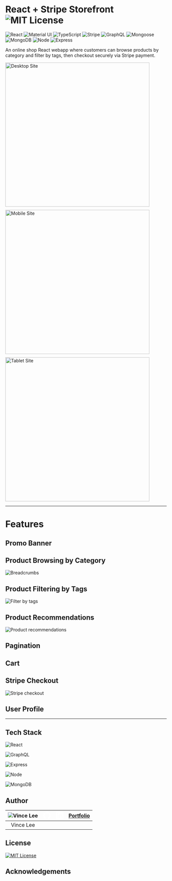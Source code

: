 # React + Stripe Storefront ![MIT License](https://img.shields.io/badge/MIT-License-3DA639?logo=OpenSourceInitiative)

![React](https://img.shields.io/badge/React-v18.2.0-61DAFB?logo=react)
![Material UI](https://img.shields.io/badge/Material_UI-v5.10.6-dodgerblue?logo=mui)
![TypeScript](https://img.shields.io/badge/TypeScript-v4.8.3-blue?logo=typescript&logoColor=blue)
![Stripe](https://img.shields.io/badge/Stripe-v16.6.0-royalblue?logo=stripe&logoColor=royalblue)
![GraphQL](https://img.shields.io/badge/GraphQL-v16.6.0-E10098?logo=graphql&logoColor=E10098)
![Mongoose](https://img.shields.io/badge/Mongoose-v6.6.0-darkred?logo=monster&logoColor=darkred)
![MongoDB](https://img.shields.io/badge/MongoDB-v5.0.3-forestgreen?logo=mongodb)
![Node](https://img.shields.io/badge/Node-v14.18.0-green?logo=node.js&logoColor=green)
![Express](https://img.shields.io/badge/Express-v4.18.1-gold?logo=express&logoColor=gold)

An online shop React webapp where customers can browse products by category and filter by tags, then checkout securely via Stripe payment.

<div style="display: flex; flex-flow: row wrap; gap: 10px; width: 100%">
  <img alt="Desktop Site" src="./demo/desktop.PNG" style="flex: 1 1 auto; height: 450px; min-width: 150px; object-fit: cover;  object-position: 100% 0" />
  <img alt="Mobile Site" src="./demo/mobile.PNG" style="flex: 1 1 auto; height: 450px; min-width: 150px; object-fit: cover;  object-position: 100% 0" />
  <img alt="Tablet Site" src="./demo/tablet.PNG" style="flex: 1 1 auto; height: 450px; min-width: 150px; object-fit: cover;  object-position: 100% 0" />
</div>

---

# Features

## Promo Banner

## Product Browsing by Category

![Breadcrumbs](./demo/breadcrumbs.PNG)

## Product Filtering by Tags

![Filter by tags](./demo/tags.PNG)

## Product Recommendations

![Product recommendations](./demo/recommendations.PNG)

## Pagination

## Cart

## Stripe Checkout

![Stripe checkout](./demo/checkout.PNG)

## User Profile

---

## Tech Stack

![React](https://img.shields.io/badge/React-v18.2.0-61DAFB?logo=react)

![GraphQL](https://img.shields.io/badge/GraphQL-v16.6.0-E10098?logo=graphql&logoColor=E10098)

![Express](https://img.shields.io/badge/Express-v4.18.1-gold?logo=express&logoColor=gold)

![Node](https://img.shields.io/badge/Node-v14.18.0-green?logo=node.js&logoColor=green)

![MongoDB](https://img.shields.io/badge/MongoDB-v5.0.3-forestgreen?logo=mongodb)

## Author

| ![Vince Lee](https://avatars.githubusercontent.com/u/81829523?s=40&v=4) | [<svg role="img" viewBox="0 0 24 24" height=24 fill="white" xmlns="http://www.w3.org/2000/svg"><title>GitHub</title><path d="M12 .297c-6.63 0-12 5.373-12 12 0 5.303 3.438 9.8 8.205 11.385.6.113.82-.258.82-.577 0-.285-.01-1.04-.015-2.04-3.338.724-4.042-1.61-4.042-1.61C4.422 18.07 3.633 17.7 3.633 17.7c-1.087-.744.084-.729.084-.729 1.205.084 1.838 1.236 1.838 1.236 1.07 1.835 2.809 1.305 3.495.998.108-.776.417-1.305.76-1.605-2.665-.3-5.466-1.332-5.466-5.93 0-1.31.465-2.38 1.235-3.22-.135-.303-.54-1.523.105-3.176 0 0 1.005-.322 3.3 1.23.96-.267 1.98-.399 3-.405 1.02.006 2.04.138 3 .405 2.28-1.552 3.285-1.23 3.285-1.23.645 1.653.24 2.873.12 3.176.765.84 1.23 1.91 1.23 3.22 0 4.61-2.805 5.625-5.475 5.92.42.36.81 1.096.81 2.22 0 1.606-.015 2.896-.015 3.286 0 .315.21.69.825.57C20.565 22.092 24 17.592 24 12.297c0-6.627-5.373-12-12-12"/></svg>](https://github.com/StarryBlue7) | [<svg role="img" viewBox="0 0 24 24" height=24 fill="white" xmlns="http://www.w3.org/2000/svg"><title>LinkedIn</title><path d="M20.447 20.452h-3.554v-5.569c0-1.328-.027-3.037-1.852-3.037-1.853 0-2.136 1.445-2.136 2.939v5.667H9.351V9h3.414v1.561h.046c.477-.9 1.637-1.85 3.37-1.85 3.601 0 4.267 2.37 4.267 5.455v6.286zM5.337 7.433c-1.144 0-2.063-.926-2.063-2.065 0-1.138.92-2.063 2.063-2.063 1.14 0 2.064.925 2.064 2.063 0 1.139-.925 2.065-2.064 2.065zm1.782 13.019H3.555V9h3.564v11.452zM22.225 0H1.771C.792 0 0 .774 0 1.729v20.542C0 23.227.792 24 1.771 24h20.451C23.2 24 24 23.227 24 22.271V1.729C24 .774 23.2 0 22.222 0h.003z"/></svg>](https://www.linkedin.com/in/vince-lee/) | [Portfolio](https://starryblue7.github.io/portfolio-iv/) |
| :---------------------------------------------------------------------: | --------------------------------------------------------------------------------------------------------------------------------------------------------------------------------------------------------------------------------------------------------------------------------------------------------------------------------------------------------------------------------------------------------------------------------------------------------------------------------------------------------------------------------------------------------------------------------------------------------------------------------------------------------------------------------------------------------------------------------------------------------------------------------------------------------------------------------------------------------------------------------------------------------------- | --------------------------------------------------------------------------------------------------------------------------------------------------------------------------------------------------------------------------------------------------------------------------------------------------------------------------------------------------------------------------------------------------------------------------------------------------------------------------------------------------------------------------------------------------------------------------------------------------------------------------------------------------------------------------------------------------- | -------------------------------------------------------- |
|                                Vince Lee                                |                                                                                                                                                                                                                                                                                                                                                                                                                                                                                                                                                                                                                                                                                                                                                                                                                                                                                                                 |                                                                                                                                                                                                                                                                                                                                                                                                                                                                                                                                                                                                                                                                                                     |                                                          |

## License

[![MIT License](https://img.shields.io/badge/MIT-License-3DA639?logo=OpenSourceInitiative)](https://vince-lee.mit-license.org/)

## Acknowledgements
